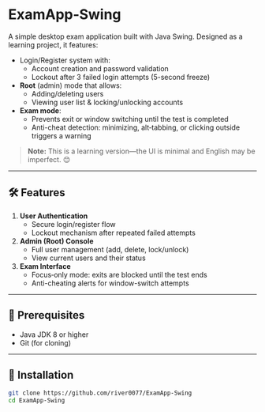 # ExamApp‑Swing

A simple desktop exam application built with Java Swing. Designed as a learning project, it features:

- Login/Register system with:
  - Account creation and password validation
  - Lockout after 3 failed login attempts (5-second freeze)
- **Root** (admin) mode that allows:
  - Adding/deleting users
  - Viewing user list & locking/unlocking accounts
- **Exam mode**:
  - Prevents exit or window switching until the test is completed
  - Anti-cheat detection: minimizing, alt‑tabbing, or clicking outside triggers a warning

> **Note:** This is a learning version—the UI is minimal and English may be imperfect. 😊

---

## 🛠️ Features

1. **User Authentication**
   - Secure login/register flow
   - Lockout mechanism after repeated failed attempts
2. **Admin (Root) Console**
   - Full user management (add, delete, lock/unlock)
   - View current users and their status
3. **Exam Interface**
   - Focus‑only mode: exits are blocked until the test ends
   - Anti-cheating alerts for window-switch attempts

---

## 🧩 Prerequisites

- Java JDK 8 or higher
- Git (for cloning)

---

## 🚀 Installation

```bash
git clone https://github.com/river0077/ExamApp-Swing
cd ExamApp-Swing
